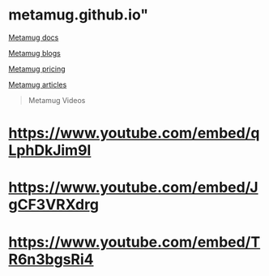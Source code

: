 # metamug.github.io"

[Metamug docs](https://metamug.com/docs/)

[Metamug blogs](https://metamug.com/blog/)

[Metamug pricing](https://metamug.com/pricing.php)

[Metamug articles](https://metamug.com/article/)

> Metamug Videos

# https://www.youtube.com/embed/qLphDkJim9I 

# https://www.youtube.com/embed/JgCF3VRXdrg

# https://www.youtube.com/embed/TR6n3bgsRi4
